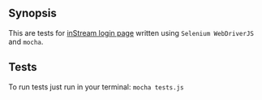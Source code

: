 ## Synopsis

This are tests for [inStream login page](https://app.instream.io/login) written using `Selenium WebDriverJS` and `mocha`.


## Tests

To run tests just run in your terminal: `mocha tests.js`
